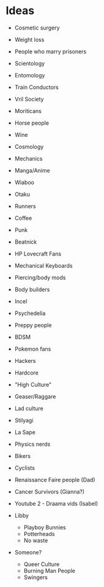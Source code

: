 Ideas
=======
* Cosmetic surgery 
* Weight loss
* People who marry prisoners
* Scientology
* Entomology
* Train Conductors
* Vril Society
* Moriticans
* Horse people
* Wine
* Cosmology
* Mechanics
* Manga/Anime
* Wiaboo
* Otaku
* Runners
* Coffee
* Punk
* Beatnick
* HP Lovecraft Fans
* Mechanical Keyboards
* Piercing/body mods
* Body builders
* Incel
* Psychedelia
* Preppy people
* BDSM
* Pokemon fans
* Hackers
* Hardcore
* "High Culture"
* Geaser/Raggare
* Lad culture
* Stilyagi
* La Sape
* Physics nerds
* Bikers
* Cyclists

* Renaissance Faire people (Dad)
* Cancer Survivors (Gianna?)
* Youtube 2 - Draama vids (Isabel)

* Libby
  * Playboy Bunnies
  * Potterheads 
  * No waste

* Someone?
  * Queer Culture 
  * Burning Man People 
  * Swingers
